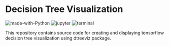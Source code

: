 # Decision Tree Visualization
![made-with-Python](https://img.shields.io/badge/Made%20with-Python-0078D4.svg)
![jupyter](https://img.shields.io/badge/Jupyter-F37626.svg?logo=Jupyter&logoColor=white)
![terminal](https://img.shields.io/badge/Windows%20Terminal-4D4D4D?logo=Windows%20terminal&logoColor=white)

This repository contains source code for creating and displaying tensorflow decision tree visualization using dtreeviz package.